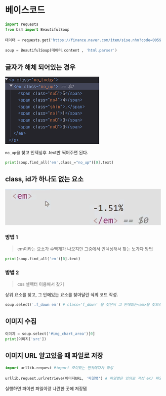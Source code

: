 # 베이스코드

```python
import requests
from bs4 import BeautifulSoup

데이터 = requests.get('https://finance.naver.com/item/sise.nhn?code=005930')

soup = BeautifulSoup(데이터.content , 'html.parser')
```

## 글자가 해체 되어있는 경우

![alt text](image.png)

`no_up`을 찾고 인덱싱후 .text만 찍어주면 된다.

```python
print(soup.find_all('em',class_="no_up")[0].text)
```

## class, id가 하나도 없는 요소

![alt text](image-1.png)

### 방법 1

> em이라는 요소가 수백개가 나오지만 그중에서 인덱싱해서 찾는 노가다 방법

```python
print(soup.find_all('em')[0].text)
```

### 방법 2

> css 셀렉터 이용해서 찾기

상위 요소를 찾고, 그 안에있는 요소를 찾아달란 식의 코드 작성.

```python
soup.select('.f_down em') # class='f_down' 을 찾은뒤 그 안에있는<em>을 찾으라는 뜻
```

## 이미지 수집

```python
이미지 = soup.select('#img_chart_area')[0]
print(이미지['src'])
```

## 이미지 URL 알고있을 때 파일로 저장

```python
import urllib.request #import 모여있는 맨위에다가 작성

urllib.request.urlretrieve(이미지URL, '파일명') # 파일명은 임의로 작성 ex) 파일.jpg
```

실행하면 파이썬 파일이랑 나란한 곳에 저장됌
